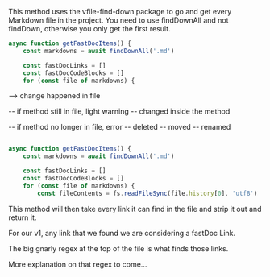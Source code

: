 
This method uses the vfile-find-down package to go and get every Markdown file in the project.
You need to use findDownAll and not findDown, otherwise you only get the first result.

``` javascript @fastdoc ./fast-docs-lib.mjs:21-26
async function getFastDocItems() {
    const markdowns = await findDownAll('.md')

    const fastDocLinks = []
    const fastDocCodeBlocks = []
    for (const file of markdowns) {
```

--> change happened in file

-- if method still in file, light warning
    -- changed inside the method

-- if method no longer in file, error
 -- deleted
 -- moved
 -- renamed 
    
``` javascript @fastdoc ./fast-docs-lib.mjs:20-27

async function getFastDocItems() {
    const markdowns = await findDownAll('.md')

    const fastDocLinks = []
    const fastDocCodeBlocks = []
    for (const file of markdowns) {
        const fileContents = fs.readFileSync(file.history[0], 'utf8')
```

This method will then take every link it can find in the file and strip it out and return it.

For our v1, any link that we found we are considering a fastDoc Link.

The big gnarly regex at the top of the file is what finds those links.

More explanation on that regex to come...